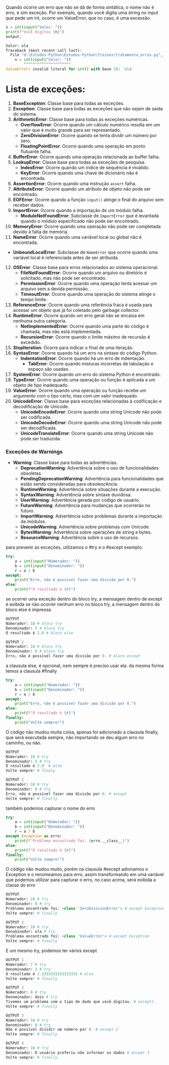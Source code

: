 Quando ocorre um erro que não se dá de forma sintática, o nome não é erro, e sim exceção.
Por exemplo, quando você digita uma string no input que pede um int, ocorre um ValueError, que no caso, é uma excessão.
```python
n = int(input("Valor: "))
print(f"VocÊ digitou {n}")
output:

Valor: ola
Traceback (most recent call last):
  File "d:\Estudos-Python\Estudos-Python\Treinos\tratamento_erros.py", line 1, in <module>
    n = int(input("Valor: "))
        ^^^^^^^^^^^^^^^^^^^^^
ValueError: invalid literal for int() with base 10: 'ola'
```


# Lista de exceções:

1. **BaseException**: Classe base para todas as exceções.
2. **Exception**: Classe base para todas as exceções que não sejam de saída do sistema.
3. **ArithmeticError**: Classe base para todas as exceções numéricas.
    - **OverflowError**: Ocorre quando um cálculo numérico resulta em um valor que é muito grande para ser representado.
    - **ZeroDivisionError**: Ocorre quando se tenta dividir um número por zero.
    - **FloatingPointError**: Ocorre quando uma operação em ponto flutuante falha.
4. **BufferError**: Ocorre quando uma operação relacionada ao buffer falha.
5. **LookupError**: Classe base para todas as exceções de pesquisa.
    - **IndexError**: Ocorre quando um índice de sequência é inválido.
    - **KeyError**: Ocorre quando uma chave de dicionário não é encontrada.
6. **AssertionError**: Ocorre quando uma instrução `assert` falha.
7. **AttributeError**: Ocorre quando um atributo de objeto não pode ser encontrado.
8. **EOFError**: Ocorre quando a função `input()` atinge o final do arquivo sem receber dados.
9. **ImportError**: Ocorre quando a importação de um módulo falha.
    - **ModuleNotFoundError**: Subclasse de `ImportError` que é levantada quando o módulo especificado não pode ser encontrado.
10. **MemoryError**: Ocorre quando uma operação não pode ser completada devido à falta de memória.
11. **NameError**: Ocorre quando uma variável local ou global não é encontrada.

- **UnboundLocalError**: Subclasse de `NameError` que ocorre quando uma variável local é referenciada antes de ser atribuída.

12. **OSError**: Classe base para erros relacionados ao sistema operacional.
    - **FileNotFoundError**: Ocorre quando um arquivo ou diretório é solicitado, mas não pode ser encontrado.
    - **PermissionError**: Ocorre quando uma operação tenta acessar um arquivo sem a devida permissão.
    - **TimeoutError**: Ocorre quando uma operação do sistema atinge o tempo limite.
13. **ReferenceError**: Ocorre quando uma referência fraca é usada para acessar um objeto que já foi coletado pelo garbage collector.
14. **RuntimeError**: Ocorre quando um erro geral não se encaixa em nenhuma outra categoria.
    - **NotImplementedError**: Ocorre quando uma parte do código é chamada, mas não está implementada.
    - **RecursionError**: Ocorre quando o limite máximo de recursão é excedido.
15. **StopIteration**: Ocorre para indicar o final de uma iteração.
16. **SyntaxError**: Ocorre quando há um erro na sintaxe do código Python.
    - **IndentationError**: Ocorre quando há um erro de indentação.
        - **TabError**: Ocorre quando misturas incorretas de tabulação e espaço são usadas.
17. **SystemError**: Ocorre quando um erro do sistema Python é encontrado.
18. **TypeError**: Ocorre quando uma operação ou função é aplicada a um objeto de tipo inadequado.
19. **ValueError**: Ocorre quando uma operação ou função recebe um argumento com o tipo certo, mas com um valor inadequado.
20. **UnicodeError**: Classe base para exceções relacionadas à codificação e decodificação de Unicode.
    - **UnicodeEncodeError**: Ocorre quando uma string Unicode não pode ser codificada.
    - **UnicodeDecodeError**: Ocorre quando uma string Unicode não pode ser decodificada.
    - **UnicodeTranslateError**: Ocorre quando uma string Unicode não pode ser traduzida.

### Exceções de Warnings

- **Warning**: Classe base para todas as advertências.
    - **DeprecationWarning**: Advertência sobre o uso de funcionalidades obsoletas.
    - **PendingDeprecationWarning**: Advertência para funcionalidades que estão sendo consideradas para obsolescência.
    - **RuntimeWarning**: Advertência sobre situações durante a execução.
    - **SyntaxWarning**: Advertência sobre sintaxe duvidosa.
    - **UserWarning**: Advertência gerada por código de usuário.
    - **FutureWarning**: Advertência para mudanças que ocorrerão no futuro.
    - **ImportWarning**: Advertência sobre problemas durante a importação de módulos.
    - **UnicodeWarning**: Advertência sobre problemas com Unicode.
    - **BytesWarning**: Advertência sobre operações de string e bytes.
    - **ResourceWarning**: Advertência sobre o uso de recursos.

para prevenir as exceções, utilizamos o #try e o #except 
exemplo: 
```python
try:
    a = int(input("Númerador: "))
    b = int(input("Denominador: "))
    r = a / b
except:
    print("Erro, não é possível fazer uma divisão por 0.")
else:
    print(f"O resultado é {r}")
```
se ocorrer uma exceção dentro do bloco try, a mensagem dentro de except é exibida
se não ocorrer nenhum erro no bloco try, a mensagem dentro do bloco else é impressa

```python
OUTPUT
Númerador: 10 # bloco try
Denominador: 5 # bloco try
O resultado é 2.0 # bloco else

OUTPUT 2
Númerador: 10 # bloco try
Denominador: 0 # bloco try
Erro, não é possível fazer uma divisão por 0. # bloco except
```

a clausula else, é opcional, nem sempre é preciso usar ela.
da mesma forma temos a clausula #finally 
```python
try:
    a = int(input("Númerador: "))
    b = int(input("Denominador: "))
    r = a / b
except:
    print("Erro, não é possível fazer uma divisão por 0.")
else:
    print(f"O resultado é {r}")
finally:
    print("Volte sempre!")
```
O código não mudou muita coisa, apenas foi adicionado a clausula finally, que será executada sempre, não importando se deu algum erro no caminho, ou não.
```python
OUTPUT
Númerador: 10 # try
Denominador: 5 # try
O resultado é 2.0  # else   
Volte sempre! # finaly

OUTPUT 2
Númerador: 10 # try
Denominador: 0 # try
Erro, não é possível fazer uma divisão por 0. # except
Volte sempre! # finally
```

também podemos capturar o nome do erro
```python
try:
    a = int(input("Númerador: "))
    b = int(input("Denominador: "))
    r = a / b
except Exception as erro:
    print(f"Problema encontrado foi: {erro.__class__}")
else:
    print(f"O resultado é {r}")
finally:
    print("Volte sempre!")
```
O código não mudou muito, porém na clausula #except adionamos o Exception e o renomeamos para erro, assim transformando em uma variável que podemos utilizar para capturar o erro, no caso acima, será exibida a classe do erro

```python
OUTPUT
Númerador: 10 # try
Denominador: 0 # try
Problema encontrado foi: <class 'ZeroDivisionError'> # except Exception
Volte sempre! # finally

OUTPUT 2
Númerador: 10 # try
Denominador: ola # try
Problema encontrado foi: <class 'ValueError'> # except Exception
Volte sempre! # finally
```

E um mesmo try, podemos ter vários except
```python
OUTPUT 1
Númerador: 7 # try
Denominador: 3 # try
O resultado é 2.3333333333333335 # else
Volte sempre! # finally

OUTPUT 2
Númerador: 8 # try
Denominador: dois # try
Tivemos um problema com o tipo de dado que você digitou. # except1 
Volte sempre! # finally

OUTPUT 3
Númerador: 10 # try
Denominador: 0 # try
Não é possível dividir um número por 0. # except 2
Volte sempre! # finally

OUTPUT 4
Númerador: 10 # try
Denominador: O usuário preferiu não informar os dados # except 3
Volte sempre! # finally

```